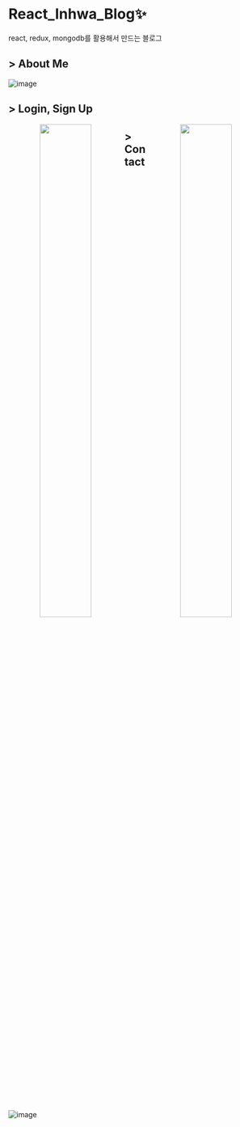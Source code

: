 # React_Inhwa_Blog:sparkles:
react, redux, mongodb를 활용해서 만드는 블로그

## > About Me
![image](https://user-images.githubusercontent.com/65644486/152782532-333d78f2-13d0-4a89-82eb-3c8daa236a34.png)

## > Login, Sign Up
<p align="center">
  <img src="https://user-images.githubusercontent.com/65644486/152783480-7f29abb7-e21d-4969-ba84-63ed96532037.png" width="45%" height="50%" align="left">
  <img src="https://user-images.githubusercontent.com/65644486/152782959-eab564c1-add3-41a0-806f-cf48fd5baba2.png" width="45%" height="50%" align="right">
</p>

## > Contact
![image](https://user-images.githubusercontent.com/65644486/156542379-9fc7c36b-627d-4603-8af1-bbda93d2c125.png)




